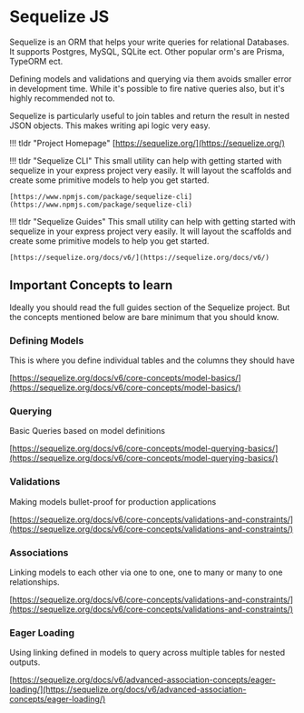# Sequelize JS

Sequelize is an ORM that helps your write queries for relational Databases. It supports Postgres, MySQL, SQLite ect. Other popular orm's are Prisma, TypeORM ect.

Defining models and validations and querying via them avoids smaller error in development time. While it's possible to fire native queries also, but it's highly recommended not to.

Sequelize is particularly useful to join tables and return the result in nested JSON objects. This makes writing api logic very easy.

!!! tldr "Project Homepage"
    [https://sequelize.org/](https://sequelize.org/)

!!! tldr "Sequelize CLI"
    This small utility can help with getting started with sequelize in your express project very easily.
    It will layout the scaffolds and create some primitive models to help you get started.

    [https://www.npmjs.com/package/sequelize-cli](https://www.npmjs.com/package/sequelize-cli)

!!! tldr "Sequelize Guides"
    This small utility can help with getting started with sequelize in your express project very easily.
    It will layout the scaffolds and create some primitive models to help you get started.
    
    [https://sequelize.org/docs/v6/](https://sequelize.org/docs/v6/)

## Important Concepts to learn
Ideally you should read the full guides section of the Sequelize project. But the concepts mentioned below are bare minimum that you should know.

### Defining Models
This is where you define individual tables and the columns they should have

[https://sequelize.org/docs/v6/core-concepts/model-basics/](https://sequelize.org/docs/v6/core-concepts/model-basics/)

### Querying 
Basic Queries based on model definitions

[https://sequelize.org/docs/v6/core-concepts/model-querying-basics/](https://sequelize.org/docs/v6/core-concepts/model-querying-basics/)

### Validations 
Making models bullet-proof for production applications

[https://sequelize.org/docs/v6/core-concepts/validations-and-constraints/](https://sequelize.org/docs/v6/core-concepts/validations-and-constraints/)

### Associations
Linking models to each other via one to one, one to many or many to one relationships.

[https://sequelize.org/docs/v6/core-concepts/validations-and-constraints/](https://sequelize.org/docs/v6/core-concepts/validations-and-constraints/)

### Eager Loading
Using linking defined in models to query across multiple tables for nested outputs.

[https://sequelize.org/docs/v6/advanced-association-concepts/eager-loading/](https://sequelize.org/docs/v6/advanced-association-concepts/eager-loading/)
